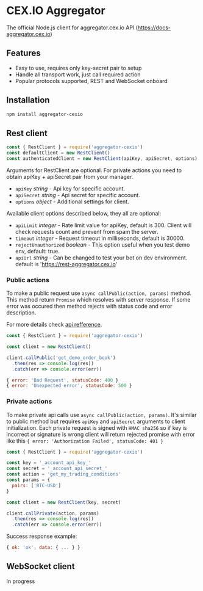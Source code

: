 # CEX.IO Aggregator

The official Node.js client for aggregator.cex.io API (https://docs-aggregator.cex.io)

## Features

- Easy to use, requires only key-secret pair to setup
- Handle all transport work, just call required action
- Popular protocols supported, REST and WebSocket onboard

## Installation

```bash
npm install aggregator-cexio
```

## Rest client

```js
const { RestClient } = require('aggregator-cexio')
const defaultClient = new RestClient()
const authenticatedClient = new RestClient(apiKey, apiSecret, options)
```

Arguments for RestClient are optional. For private actions you need to obtain apiKey + apiSecret pair from your manager.

- `apiKey` _string_ - Api key for specific account.
- `apiSecret` _string_ - Api secret for specific account.
- `options` _object_ - Additional settings for client.

Available client options described below, they all are optional:

- `apiLimit` _integer_ - Rate limit value for apiKey, default is 300.
  Client will check requests count and prevent from spam the server.
- `timeout` _integer_ - Request timeout in milliseconds, default is 30000.
- `rejectUnauthorized` _boolean_ - This option useful when you test demo env, default: true.
- `apiUrl` _string_ - Can be changed to test your bot on dev environment.
  default is 'https://rest-aggregator.cex.io'


### Public actions

To make a public request use `async callPublic(action, params)` method.
This method return `Promise` which resolves with server response.
If some error was occured then method rejects with status code and error description.

For more details check [api refference](https://docs-aggregator.cex.io).

```js
const { RestClient } = require('aggregator-cexio')

const client = new RestClient()

client.callPublic('get_demo_order_book')
  .then(res => console.log(res))
  .catch(err => console.error(err))
```

```js
{ error: 'Bad Request', statusCode: 400 }
{ error: 'Unexpected error', statusCode: 500 }
```

### Private actions

To make private api calls use `async callPublic(action, params)`. It's similar to public method but requires `apiKey` and `apiSecret` arguments to client initialization. Each private request is signed with `HMAC sha256` so if key is incorrect or signature is wrong client will return rejected promise with error like this `{ error: 'Authorization Failed', statusCode: 401 }`

```js
const { RestClient } = require('aggregator-cexio')

const key = '_account_api_key_'
const secret = '_account_api_secret_'
const action = 'get_my_trading_conditions'
const params = {
  pairs: ['BTC-USD']
}

const client = new RestClient(key, secret)

client.callPrivate(action, params)
  .then(res => console.log(res))
  .catch(err => console.error(err))
```

Success response example:

```js
{ ok: 'ok', data: { ... } }
```

## WebSocket client

In progress
